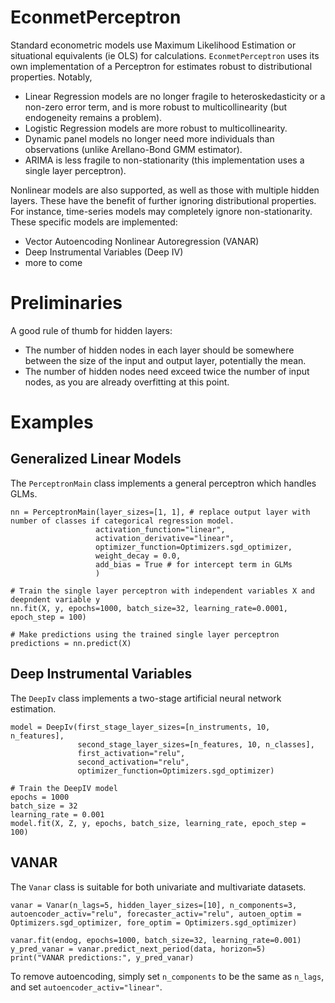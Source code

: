 # EconmetPerceptron
Standard econometric models use Maximum Likelihood Estimation or situational equivalents (ie OLS) for calculations. `EconmetPerceptron` uses its own implementation of a Perceptron for estimates robust to distributional properties. Notably,
- Linear Regression models are no longer fragile to heteroskedasticity or a non-zero error term, and is more robust to multicollinearity (but endogeneity remains a problem).
- Logistic Regression models are more robust to multicollinearity.
- Dynamic panel models no longer need more individuals than observations (unlike Arellano-Bond GMM estimator).
- ARIMA is less fragile to non-stationarity (this implementation uses a single layer perceptron).

Nonlinear models are also supported, as well as those with multiple hidden layers. These have the benefit of further ignoring distributional properties. For instance, time-series models may completely ignore non-stationarity. These specific models are implemented:
- Vector Autoencoding Nonlinear Autoregression (VANAR)
- Deep Instrumental Variables (Deep IV)
- more to come

# Preliminaries

A good rule of thumb for hidden layers:
- The number of hidden nodes in each layer should be somewhere between the size of the input and output layer, potentially the mean.
- The number of hidden nodes need exceed twice the number of input nodes, as you are already overfitting at this point.

# Examples

## Generalized Linear Models

The `PerceptronMain` class implements a general perceptron which handles GLMs.

```
nn = PerceptronMain(layer_sizes=[1, 1], # replace output layer with number of classes if categorical regression model. 
                   activation_function="linear", 
                   activation_derivative="linear", 
                   optimizer_function=Optimizers.sgd_optimizer,
                   weight_decay = 0.0,
                   add_bias = True # for intercept term in GLMs
                   )

# Train the single layer perceptron with independent variables X and deepndent variable y
nn.fit(X, y, epochs=1000, batch_size=32, learning_rate=0.0001, epoch_step = 100)

# Make predictions using the trained single layer perceptron
predictions = nn.predict(X)
```

## Deep Instrumental Variables

The `DeepIv` class implements a two-stage artificial neural network estimation.

```
model = DeepIv(first_stage_layer_sizes=[n_instruments, 10, n_features],
               second_stage_layer_sizes=[n_features, 10, n_classes],
               first_activation="relu",
               second_activation="relu",
               optimizer_function=Optimizers.sgd_optimizer)

# Train the DeepIV model
epochs = 1000
batch_size = 32
learning_rate = 0.001
model.fit(X, Z, y, epochs, batch_size, learning_rate, epoch_step = 100)
```

## VANAR
The `Vanar` class is suitable for both univariate and multivariate datasets. 
```
vanar = Vanar(n_lags=5, hidden_layer_sizes=[10], n_components=3, autoencoder_activ="relu", forecaster_activ="relu", autoen_optim = Optimizers.sgd_optimizer, fore_optim = Optimizers.sgd_optimizer)

vanar.fit(endog, epochs=1000, batch_size=32, learning_rate=0.001)
y_pred_vanar = vanar.predict_next_period(data, horizon=5)
print("VANAR predictions:", y_pred_vanar)
```
To remove autoencoding, simply set `n_components` to be the same as `n_lags`, and set `autoencoder_activ="linear"`.
